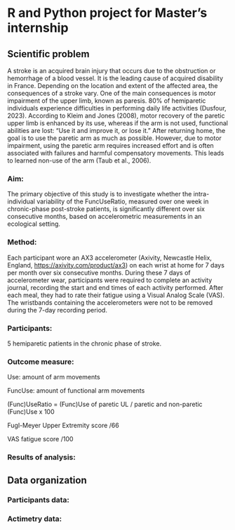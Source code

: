 # R and Python project for Master’s internship 

## Scientific problem
A stroke is an acquired brain injury that occurs due to the obstruction or hemorrhage of a blood vessel. It is the leading cause of acquired disability in France.
Depending on the location and extent of the affected area, the consequences of a stroke vary. One of the main consequences is motor impairment of the upper limb, known as paresis. 80% of hemiparetic individuals experience difficulties in performing daily life activities (Dusfour, 2023). According to Kleim and Jones (2008), motor recovery of the paretic upper limb is enhanced by its use, whereas if the arm is not used, functional abilities are lost: “Use it and improve it, or lose it.” After returning home, the goal is to use the paretic arm as much as possible. However, due to motor impairment, using the paretic arm requires increased effort and is often associated with failures and harmful compensatory movements. This leads to learned non-use of the arm (Taub et al., 2006).

### Aim:
The primary objective of this study is to investigate whether the intra-individual variability of the FuncUseRatio, measured over one week in chronic-phase post-stroke patients, is significantly different over six consecutive months, based on accelerometric measurements in an ecological setting.

### Method:
Each participant wore an AX3 accelerometer (Axivity, Newcastle Helix, England, https://axivity.com/product/ax3) on each wrist at home for 7 days per month over six consecutive months. During these 7 days of accelerometer wear, participants were required to complete an activity journal, recording the start and end times of each activity performed. After each meal, they had to rate their fatigue using a Visual Analog Scale (VAS). The wristbands containing the accelerometers were not to be removed during the 7-day recording period.

### Participants:
5 hemiparetic patients in the chronic phase of stroke.

### Outcome measure:
Use: amount of arm movements   

FuncUse: amount of functional arm movements  

(Func)UseRatio = (Func)Use of paretic UL / paretic and non-paretic (Func)Use x 100  

Fugl-Meyer Upper Extremity score /66  

VAS fatigue score /100

### Results of analysis:


## Data organization

### Participants data:

### Actimetry data: 

#
